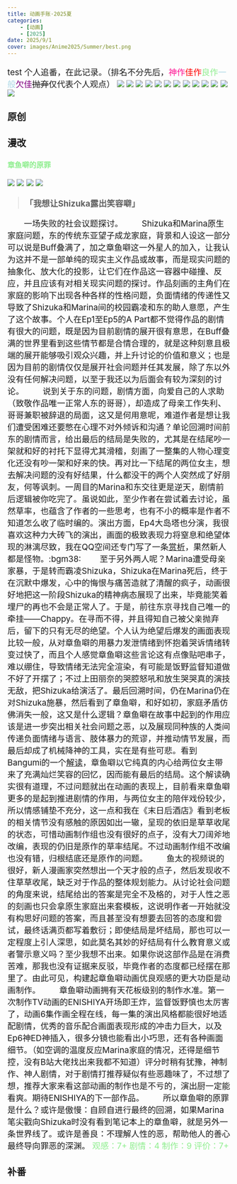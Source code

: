 ```yaml
---
title: 动画手账·2025夏
categories:
    - [动画]
    - [2025]
date: 2025/9/1
cover: images/Anime2025/Summer/best.png
---
```

test
个人追番，在此记录。（排名不分先后，<font color=deeppink>神作</font><font color=red>佳作</font><font color=lightgreen>良作</font><font color=lightblue>一般</font><font color=purple>欠佳</font>~~抛弃~~仅代表个人观点）
![](/images/Anime2025/Summer/y01.png)
![](/images/Anime2025/Summer/y13.png)
![](/images/Anime2025/Summer/y02.png)
![](/images/Anime2025/Summer/y03.png)
![](/images/Anime2025/Summer/y04.png)
![](/images/Anime2025/Summer/y05.png)
![](/images/Anime2025/Summer/y06.png)
![](/images/Anime2025/Summer/y07.png)
![](/images/Anime2025/Summer/y08.png)
![](/images/Anime2025/Summer/y09.png)
![](/images/Anime2025/Summer/y10.png)
![](/images/Anime2025/Summer/y11.png)
![](/images/Anime2025/Summer/y12.png)
## 原创
## 漫改
### <font color=lightgreen>章鱼噼的原罪</font>
![](/images/Anime2025/Summer/b01.png)
![](/images/Anime2025/Summer/p01.png)
![](/images/Anime2025/Summer/p02.png)
![](/images/Anime2025/Summer/p03.png)
> 「我想让Shizuka露出笑容噼」

&emsp;&emsp;一场失败的社会议题探讨。
&emsp;&emsp;Shizuka和Marina原生家庭问题，东的传统东亚望子成龙家庭，背景和人设这一部分可以说是Buff叠满了，加之章鱼噼这一外星人的加入，让我认为这并不是一部单纯的现实主义作品或故事，而是现实问题的抽象化、放大化的投影，让它们在作品这一容器中碰撞、反应，并且应该有对相关现实问题的探讨。作品刻画的主角们在家庭的影响下出现各种各样的性格问题，负面情绪的传递性又导致了Shizuka和Marina间的校园霸凌和东的助人意愿，产生了这个故事。个人在Ep1至Ep5的A Part都不觉得作品的剧情有很大的问题，既是因为目前剧情的展开很有意思，在Buff叠满的世界里看到这些情节都是合情合理的，就是这种刻意且极端的展开能够吸引观众兴趣，并上升讨论的价值和意义；也是因为目前的剧情仅仅是展开社会问题并任其发展，除了东以外没有任何解决问题，以至于我还以为后面会有较为深刻的讨论。
&emsp;&emsp;说到关于东的问题，剧情方面，向爱自己的人求助（致敬作品唯一正常人东的哥哥），却造成了母亲工作失利、哥哥兼职被辞退的局面，这又是何用意呢，难道作者是想让我们遭受困难还要憋在心理不对外倾诉和沟通？单论回溯时间前东的剧情而言，给出最后的结局是失败的，尤其是在结尾吵一架就和好的衬托下显得尤其滑稽，刻画了一整集的人物心理变化还没有吵一架和好来的快。再对比一下结尾的两位女主，想去解决问题的没有好结果，什么都没干的两个人突然成了好朋友，何等讽刺。一周目的Marina和东交往更是逆天，剧情前后逻辑被你吃完了。虽说如此，至少作者在尝试着去讨论，虽然草率，也蕴含了作者的一些思考，也有不小的概率是作者不知道怎么收了临时编的。演出方面，Ep4大岛塔也分演，我很喜欢这种力大砖飞的演出，画面的极致表现力将窒息和绝望体现的淋漓尽致，我在QQ空间还专门写了一条[赏析](http://user.qzone.qq.com/2469938295/mood/77443893b8117d6830190400.1)，果然新人都是怪物。:bgm38:
&emsp;&emsp;至于另外两人呢？Marina遭受母亲家暴，于是转而霸凌Shizuka，Shizuka在Marina死后，终于在沉默中爆发，心中的悔恨与痛苦造就了清醒的疯子，动画很好地把这一阶段Shizuka的精神病态展现了出来，毕竟能笑着埋尸的再也不会是正常人了。于是，前往东京寻找自己唯一的牵挂——Chappy。在寻而不得，并且得知自己被父亲抛弃后，留下的只有无尽的绝望。个人认为绝望后爆发的画面表现比较一般，从对章鱼噼的用暴力发泄情绪到怀抱着哭诉情绪转变过快了，而且个人感觉章鱼噼这些言论这有点像贴吧串子，难以绷住，导致情绪无法完全渲染，有可能是饭野监督知道做不好了开摆了；不过上田丽奈的哭腔怒吼和放生哭哭真的演技无敌，把Shizuka给演活了。最后回溯时间，仍在Marina仍在对Shizuka施暴，然后看到了章鱼噼，和好如初，家庭矛盾仿佛消失一般，这又是什么逻辑？章鱼噼在故事中起到的作用应该是进一步突出相关社会问题之恶，以及展现同种族的人类间传递负面情绪与语言、肢体暴力的荒谬，并推动情节发展，而最后却成了机械降神的工具，实在是有些可悲。看到Bangumi的一个[解读](https://bgm.tv/blog/358787)，章鱼噼以它纯真的内心给两位女主带来了充满灿烂笑容的回忆，因而能有最后的结局。这个解读确实很有道理，不过问题就出在动画的表现上，目前看来章鱼噼更多的是起到推进剧情的作用，与两位女主的陪伴戏份较少，所以情感铺垫不充分，这一点和我在《末日后酒店》看到老板的相关情节没有感触的原因如出一辙，呈现的依旧是草草收尾的状态，可惜动画制作组也没有很好的点子，没有大刀阔斧地改编，表现的仍旧是原作的草率结尾。不过动画制作组不改编也没有错，归根结底还是原作的问题。
&emsp;&emsp;鱼太的视频说的很好，新人漫画家突然想出一个天才般的点子，然后发现收不住草草收尾，缺乏对于作品的整体规划能力。从讨论社会问题的角度来说，结尾给出的答案是完全不及格的，对于人性之恶的刻画也只会拿原生家庭出来套模板，这说明作者一开始就没有构思好问题的答案，而且甚至没有想要去回答的态度和尝试，最终话满页都写着敷衍；即使结局是坏结局，那也可以一定程度上引人深思，如此莫名其妙的好结局有什么教育意义或者警示意义吗？至少我想不出来。如果你说这部作品是在消费苦难，那我也没有证据来反驳，毕竟作者的态度都已经摆在那里了。由此可见，构建起章鱼噼动画优良观感的更大功臣是动画制作。
&emsp;&emsp;章鱼噼动画拥有天花板级别的制作水准。第一次制作TV动画的ENISHIYA开场即王炸，监督饭野慎也太厉害了，动画6集作画全程在线，每一集的演出风格都能很好地适配剧情，优秀的音乐配合画面表现形成的冲击力巨大，以及Ep6神ED神插入，很多分镜也能看出小巧思，还有各种画面细节。（如空调的温度反应Marina家庭的情况，还得是细节控，没有B站大佬找出来我都不知道）评分时稍有犹豫，神制作、神人剧情，对于剧情打推荐疑似有些恶趣味了，不过想了想，推荐大家来看这部动画的制作也是不亏的，演出厨一定能看爽。期待ENISHIYA的下一部作品。
&emsp;&emsp;所以章鱼噼的原罪是什么？或许是傲慢：自顾自进行最终的回溯，如果Marina笔尖戳向Shizuka时没有看到笔记本上的章鱼噼，就是另外一条世界线了。或许是善良：不理解人性的恶，帮助他人的善心最终导向罪恶的深渊。
<font color=lightgreen>
观感：7+
剧情：4
制作：9
评价：7+
</font>

## 补番
<style>
    p {font-size: 14pt;}
    li:not(.article-tag-list-item, .aos-init, .aos-animate) {font-size: 14pt;}
    center {font-size: 16pt;}
    blockquote {font-weight: bold;}
</style>
